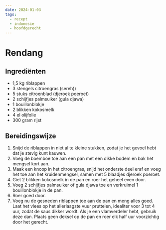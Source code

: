 ```yaml
---
date: 2024-01-03
tags:
  - recept
  - indonesie
  - hoofdgerecht
---
```

# Rendang

## Ingrediënten
- 1,5 kg riblappen
- 3 stengels citroengras (sereh))
- 5 stuks citroenblad (djeroek poeroet)
- 2 schijfjes palmsuiker (gula djawa)
- 1 bouillonblokje
- 2 blikken kokosmelk
- 4 el olijfolie
- 300 gram rijst
    

## Bereidingswijze

1. Snijd de riblappen in niet al te kleine stukken, zodat je het gevoel hebt dat je stevig kunt kauwen.
2. Voeg de boemboe toe aan een pan met een dikke bodem en bak het mengsel kort aan.
3. Maak een knoop in het citroengras, snijd het onderste deel eraf en voeg het toe aan het kruidenmengsel, samen met 5 blaadjes djeroek poeroet.
4. Giet 2 blikken kokosmelk in de pan en roer het geheel even door.
5. Voeg 2 schijfjes palmsuiker of gula djawa toe en verkruimel 1 bouillonblokje in de pan.
6. Roer goed door.
7. Voeg nu de gesneden riblappen toe aan de pan en meng alles goed. Laat het vlees op het allerlaagste vuur pruttelen, idealiter voor 3 tot 4 uur, zodat de saus dikker wordt. Als je een vlamverdeler hebt, gebruik deze dan. Plaats geen deksel op de pan en roer elk half uur voorzichtig door het gerecht.